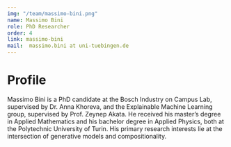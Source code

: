 ```yaml
---
img: "/team/massimo-bini.png"
name: Massimo Bini
role: PhD Researcher
order: 4
link: massimo-bini
mail:  massimo.bini at uni-tuebingen.de
---
```


# Profile
Massimo Bini is a PhD candidate at the Bosch Industry on Campus Lab, supervised by Dr. Anna Khoreva, and the Explainable Machine Learning group, supervised by Prof. Zeynep Akata. He received his master’s degree in Applied Mathematics and his bachelor degree in Applied Physics, both at the Polytechnic University of Turin.
His primary research interests lie at the intersection of generative models and compositionality.


